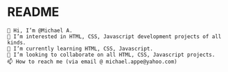# README #


    👋 Hi, I’m @Michael A.
    👀 I’m interested in HTML, CSS, Javascript development projects of all kinds.
    🌱 I’m currently learning HTML, CSS, Javascript.
    💞️ I’m looking to collaborate on all HTML, CSS, Javascript projects.
    📫 How to reach me (via email @ michael.appe@yahoo.com)

